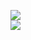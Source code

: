 [![](https://img.shields.io/badge/Made%20With-Github%20Spray-lightgrey.svg?style=for-the-badge&logo=github)](https://github.com/Annihil/github-spray#30564)  
[![](https://i.imgur.com/2DrTn0Z.gif)](https://github.com/Annihil/github-spray)